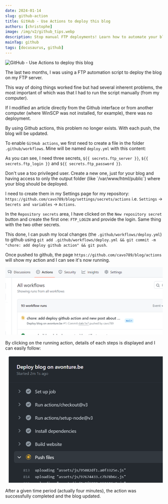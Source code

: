 ```yaml
---
date: 2024-01-14
slug: github-action
title: GitHub - Use Actions to deploy this blog
authors: [christophe]
image: /img/v2/github_tips.webp
description: Stop manual FTP deployments! Learn how to automate your blog's deployment with GitHub Actions. This step-by-step guide shows you how to set up the workflow and use repository secrets for automatic updates on every push.
mainTag: github
tags: [docusaurus, github]
---
```

![GitHub - Use Actions to deploy this blog](/img/v2/github_tips.webp)

The last two months, I was using a FTP automation script to deploy the blog on my FTP server.

This way of doing things worked fine but had several inherent problems, the most important of which was that I had to run the script manually (from my computer).

If I modified an article directly from the Github interface or from another computer (where WinSCP was not installed, for example), there was no deployment.

By using Github actions, this problem no longer exists. With each push, the blog will be updated.

<!-- truncate -->

To enable `GitHub actions`, we first need to create a file in the folder `.github/workflows`. Mine will be named `deploy.yml` with this content:

<Snippet filename=".github/workflows/deploy.yml" source=".github/workflows/deploy.yml" />

As you can see, I need three secrets, `${{ secrets.ftp_server }}`, `${{ secrets.ftp_login }}` and `${{ secrets.ftp_password }}`.

<AlertBox variant="info" title="Make sure to use a restricted FTP user">
Don't use a too privileged user. Create a new one, just for your blog and having access to only the output folder (like `/var/www/html/public`) where your blog should be deployed.

</AlertBox>

I need to create them in my Settings page for my repository: `https://github.com/cavo789/blog/settings/secrets/actions` i.e. `Settings` -> `Secrets and variables` -> `Actions`.

In the `Repository secrets` area, I have clicked on the `New repository secret` button and create the first one: `FTP_LOGIN` and provide the login. Same thing with the two other secrets.

This done, I can push my local changes (the `.github/workflows/deploy.yml`) to github using `git add .github/workflows/deploy.yml && git commit -m "chore: add deploy github action" && git push`.

Once pushed to github, the page `https://github.com/cavo789/blog/actions` will show my action and I can see it's now running.

![My action is running](./images/action_is_running.png)

By clicking on the running action, details of each steps is displayed and I can easily follow:

![Pushing files](./images/pushing.png)

After a given time period (actually four minutes), the action was successfully completed and the blog updated.